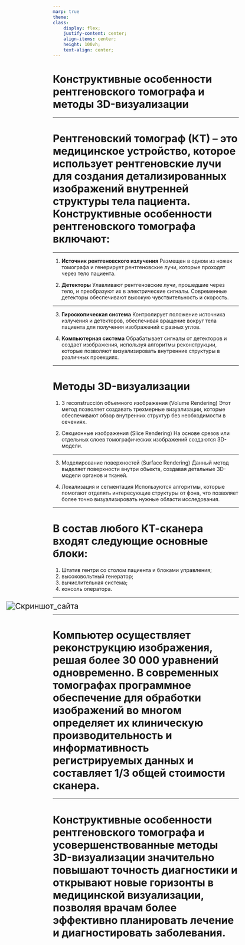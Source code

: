 ```yaml
---
marp: true
theme: 
class: 
    display: flex;
    justify-content: center;
    align-items: center;
    height: 100vh;
    text-align: center;
---
```

# Конструктивные особенности рентгеновского  томографа и методы 3D-визуализации

---
# Рентгеновский томограф (КТ) – это медицинское устройство, которое использует рентгеновские лучи для создания детализированных изображений внутренней структуры тела пациента. Конструктивные особенности рентгеновского томографа включают:
---
1. **Источник рентгеновского излучения**
Размещен в одном из ножек томографа и генерирует рентгеновские лучи, которые проходят через тело пациента.

2. **Детекторы**
Улавливают рентгеновские лучи, прошедшие через тело, и преобразуют их в электрические сигналы. Современные детекторы обеспечивают высокую чувствительность и скорость.

---
3. **Гироскопическая система**
Контролирует положение источника излучения и детекторов, обеспечивая вращение вокруг тела пациента для получения изображений с разных углов.

4. **Компьютерная система**
Обрабатывает сигналы от детекторов и создает изображения, используя алгоритмы реконструкции, которые позволяют визуализировать внутренние структуры в различных проекциях.

---
# Методы 3D-визуализации

1. З reconstrucción объемного изображения (Volume Rendering)
Этот метод позволяет создавать трехмерные визуализации, которые обеспечивают обзор внутренних структур без необходимости в сечениях.

2. Секционные изображения (Slice Rendering)
На основе срезов или отдельных слоев томографических изображений создаются 3D-модели.

---
3. Моделирование поверхностей (Surface Rendering)
Данный метод выделяет поверхности внутри обьекта, создавая детальные 3D-модели органов и тканей.

4. Локализация и сегментация
Используются алгоритмы, которые помогают отделять интересующие структуры от фона, что позволяет более точно визуализировать нужные области исследования.

---
# В состав любого КТ-сканера входят следующие основные блоки:
1. Штатив гентри со столом пациента и блоками управления;
2. высоковольтный генератор;
3. вычислительная система;
4. консоль оператора.
--- 
<style>
  img {
    display: block;
    margin-left: auto;
    margin-right: auto;
    transform: scale(1.5); /* Увеличение изображения в 3 раза */
  }
</style>

![Скриншот_сайта](https://avatars.mds.yandex.net/i?id=fa68640afd5bb8cefec892018e9c156f-5236250-images-thumbs&n=13)

---
   # Компьютер осуществляет реконструкцию изображения, решая более 30 000 уравнений одновременно. В современных томографах программное обеспечение для обработки изображений во многом определяет их клиническую производительность и информативность регистрируемых данных и составляет 1/3 общей стоимости сканера.

---
# Конструктивные особенности рентгеновского томографа и усовершенствованные методы 3D-визуализации значительно повышают точность диагностики и открывают новые горизонты в медицинской визуализации, позволяя врачам более эффективно планировать лечение и диагностировать заболевания.
